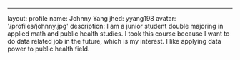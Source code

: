 
---
layout: profile
name: Johnny Yang
jhed: yyang198
avatar: '/profiles/johnny.jpg'
description: I am a junior student double majoring in applied math and public health studies. I took this course because I want to do data related job in the future, which is my interest. I like applying data power to public health field. 
